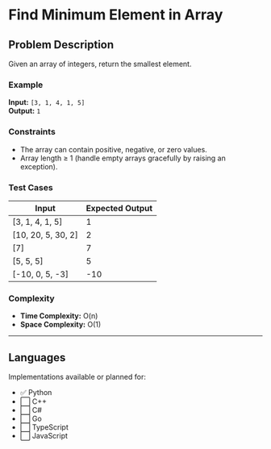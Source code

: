 # Find Minimum Element in Array

## Problem Description

Given an array of integers, return the smallest element.

### Example

**Input:** `[3, 1, 4, 1, 5]`  
**Output:** `1`

### Constraints

- The array can contain positive, negative, or zero values.
- Array length ≥ 1 (handle empty arrays gracefully by raising an exception).

### Test Cases

| Input              | Expected Output |
| ------------------ | --------------- |
| [3, 1, 4, 1, 5]    | 1               |
| [10, 20, 5, 30, 2] | 2               |
| [7]                | 7               |
| [5, 5, 5]          | 5               |
| [-10, 0, 5, -3]    | -10             |

### Complexity

- **Time Complexity:** O(n)
- **Space Complexity:** O(1)

---

## Languages

Implementations available or planned for:

- ✅ Python
- ⬜ C++
- ⬜ C#
- ⬜ Go
- ⬜ TypeScript
- ⬜ JavaScript
